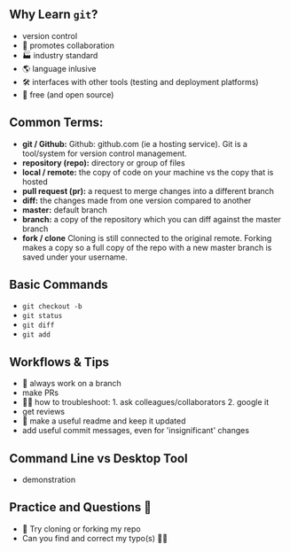 
## Why Learn `git`?
- version control
- 👭 promotes collaboration
- 🏭 industry standard
- 🌎 language inlusive 
- 🛠 interfaces with other tools (testing and deployment platforms)
- 💸 free (and open source)

## Common Terms:
- **git / Github:** Github: github.com (ie a hosting service). Git is a tool/system for version control management. 
- **repository (repo):** directory or group of files
- **local / remote:** the copy of code on your machine vs the copy that is hosted 
- **pull request (pr):** a request to merge changes into a different branch
- **diff:** the changes made from one version compared to another
- **master:** default branch 
- **branch:** a copy of the repository which you can diff against the master branch
- **fork / clone** Cloning is still connected to the original remote. Forking makes a copy so a full copy of the repo with a new master branch is saved under your username. 

## Basic Commands
- `git checkout -b` 
- `git status`
- `git diff`
- `git add`

## Workflows & Tips
- 🌴 always work on a branch
- make PRs
- :female_detective: how to troubleshoot: 1. ask colleagues/collaborators 2. google it
- get reviews
- :book: make a useful readme and keep it updated
- add useful commit messages, even for 'insignificant' changes

## Command Line vs Desktop Tool
- demonstration 

## Practice and Questions 🙋 
- 👯 Try cloning or forking my repo
- Can you find and correct my typo(s) 🤦‍♂️ 
